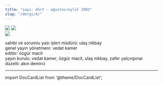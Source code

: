 ```yaml
---
title: "sayı: dört - ağustos/eylül 2002"
slug: "/dergi/4/"
---
```


![](/img/4_kapak.jpg)
![](/img/4_kapak_2.jpg)  
![](/img/4_kapak_3.jpg)


sahibi ve sorumlu yazı işleri müdürü: ulaş nikbay  
genel yayın yönetmeni: vedat kamer  
editör: özgür macit  
yayın kurulu: vedat kamer, özgür macit, ulaş nikbay, zafer yalçınpınar  
düzelti: akın demirci  

---
import DocCardList from '@theme/DocCardList';

<DocCardList />